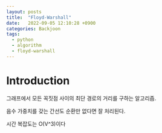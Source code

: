 ```yaml
---
layout: posts
title:  "Floyd-Warshall"
date:   2022-09-05 12:10:28 +0900
categories: Backjoon
tags:
  - python
  - algorithm
  - floyd-warshall
---
```


# Introduction

그래프에서 모든 꼭짓점 사이의 최단 경로의 거리를 구하는 알고리즘.

음수 가중치를 갖는 간선도 순환만 없다면 잘 처리된다.

시간 복잡도는 O(V^3)이다
